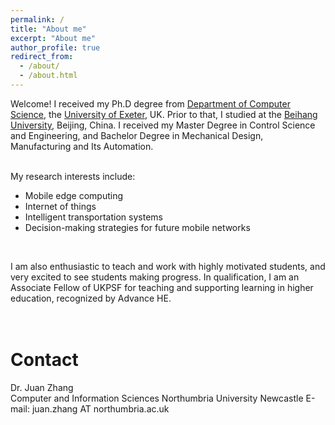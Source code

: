 ```yaml
---
permalink: /
title: "About me"
excerpt: "About me"
author_profile: true
redirect_from: 
  - /about/
  - /about.html
---
```


<!--Welcome! I received my Ph.D degree from [Department of Computer Science](https://computerscience.exeter.ac.uk/), the [University of Exeter](https://www.exeter.ac.uk/), UK. Prior to that, I worked and studied at the [University of Otago](https://www.otago.ac.nz/), New Zealand, and [Beihang University](https://ev.buaa.edu.cn/), Beijing, China. I received my Master Degree in Control Science and Engineering, and Bachelor Degree in Mechanical Design, Manufacture and Its Automation.<br />
<br />
-->
Welcome! I received my Ph.D degree from [Department of Computer Science](https://computerscience.exeter.ac.uk/), the [University of Exeter](https://www.exeter.ac.uk/), UK. Prior to that, I studied at the [Beihang University](https://buaa.edu.cn/), Beijing, China. I received my Master Degree in Control Science and Engineering, and Bachelor Degree in Mechanical Design, Manufacturing and Its Automation.<br />
<br />

My research interests include:

* Mobile edge computing
* Internet of things
* Intelligent transportation systems
* Decision-making strategies for future mobile networks
 <br />

I am also enthusiastic to teach and work with highly motivated students, and very excited to see students making progress. In qualification, I am an Associate Fellow of UKPSF for teaching and supporting learning in higher education, recognized by Advance HE.
<br />
<br />
<br />

# Contact

Dr. Juan Zhang <br />
Computer and Information Sciences
Northumbria University Newcastle
E-mail: juan.zhang AT northumbria.ac.uk
<!--Room 011, H11, Holstenhofweg 85, 22043 Hamburg <br />
High Performance Computing<br />
Helmut-Schmidt-Universität/Universität der Bundeswehr Hamburg (HSU/UniBwH) <br />
Helmut Schmidt University/University of the Federal Armed Forces Hamburg <br />
Phone: (+49) 40 6541-2466 <br />
Fax: (+49) 40 6541-2513 <br /> 
E-mail: juan.zhang@hsu-hh.de-->
<!--juazhang@outlook.com-->

 <br />
 <br />
<script type='text/javascript' id='clustrmaps' src='//cdn.clustrmaps.com/map_v2.js?cl=ffffff&w=285&t=n&d=rKGOkYk87D2AaYuuXW3hC0b67W1qgM1UuZOIW8Fp1UY'></script>
 <br />
 <br />
